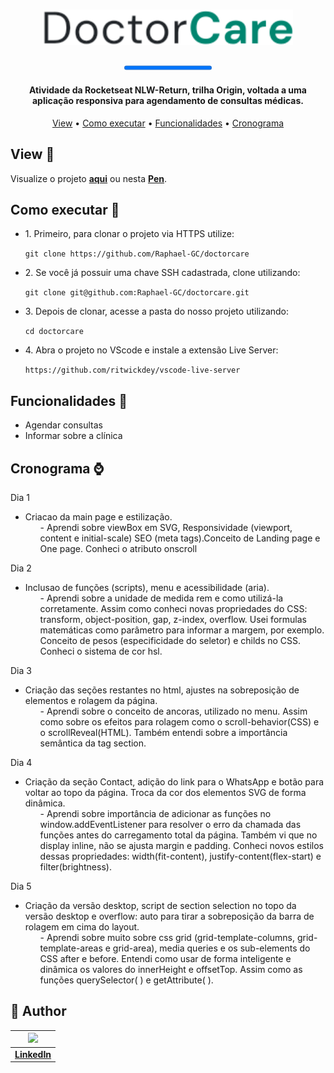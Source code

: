 <h1 align="center">
  <img 
  alt="DoctorCare Logo" 
  title="DoctorCare Logo" 
  src="./assets/Logo.svg" 
  width="400px" />
</h1>

<h4 align="center"><progress alt="Projeto 100% concluído" value="100" max="100"></progress></h4>

<h4 align="center">Atividade da Rocketseat NLW-Return, trilha Origin, voltada a uma aplicação responsiva para agendamento de consultas médicas.</h4>

<p align="center">
  <a href="#view-">View</a> •
  <a href="#como-executar-">Como executar</a> •
  <a href="#funcionalidades-">Funcionalidades</a> •
  <a href="#cronograma-">Cronograma</a>
</p>

## View 👀
Visualize o projeto <a href="https://raphael-gc.github.io/doctorcare/" target="_blank">**aqui**</a> ou nesta <a href="https://codepen.io/Raphael-GC/full/zYrGMBq" target="_blank">**Pen**</a>. 

## Como executar 🚀 
<ul>
  <li> 1. Primeiro, para clonar o projeto via HTTPS utilize: </li>

`git clone https://github.com/Raphael-GC/doctorcare`

  <li> 2. Se você já possuir uma chave SSH cadastrada, clone utilizando: </li>

`git clone git@github.com:Raphael-GC/doctorcare.git`

  <li> 3. Depois de clonar, acesse a pasta do nosso projeto utilizando: </li>

`cd doctorcare`

<li> 4. Abra o projeto no VScode e instale a extensão Live Server: </li>

`https://github.com/ritwickdey/vscode-live-server`
</ul>

## Funcionalidades 💬
<ul>
  <li>Agendar consultas</li>
  <li>Informar sobre a clínica</li>
</ul>

## Cronograma ⌚
Dia 1 
- Criacao da main page e estilização.
  <ol> - Aprendi sobre viewBox em SVG, Responsividade (viewport, content e initial-scale) SEO (meta tags).Conceito de Landing page e One page. Conheci o atributo onscroll

Dia 2
- Inclusao de funções (scripts), menu e acessibilidade (aria).
   <ol> - Aprendi sobre a unidade de medida rem e como utilizá-la corretamente. Assim como conheci novas propriedades do CSS: transform, object-position, gap, z-index, overflow. Usei formulas matemáticas como parâmetro para informar a margem, por exemplo. Conceito de pesos (especificidade do seletor) e childs no CSS. Conheci o sistema de cor hsl.

Dia 3
- Criação das seções restantes no html, ajustes na sobreposição de elementos e rolagem da página.
   <ol> - Aprendi sobre o conceito de ancoras, utilizado no menu. Assim como sobre os efeitos para rolagem como o scroll-behavior(CSS) e o scrollReveal(HTML). Também entendi sobre a importância semântica da tag section.

Dia 4
- Criação da seção Contact, adição do link para o WhatsApp e botão para voltar ao topo da página. Troca da cor dos elementos SVG de forma dinâmica.
   <ol> - Aprendi sobre importância de adicionar as funções no window.addEventListener para resolver o erro da chamada das funções antes do carregamento total da página. Também vi que no display inline, não se ajusta margin e padding. Conheci novos estilos dessas propriedades: width(fit-content), justify-content(flex-start) e filter(brightness). 

Dia 5
- Criação da versão desktop, script de section selection no topo da versão desktop e overflow: auto para tirar a sobreposição da barra de rolagem em cima do layout.
   <ol> - Aprendi sobre muito sobre css grid (grid-template-columns, grid-template-areas e grid-area), media queries e os sub-elements do CSS after e before. Entendi como usar de forma inteligente e dinâmica os valores do innerHeight e offsetTop. Assim como as funções querySelector( ) e getAttribute( ).


## :pencil: Author

| <img src="https://media-exp1.licdn.com/dms/image/C4E03AQH1g12fHfozyw/profile-displayphoto-shrink_200_200/0/1610981729767?e=1664409600&v=beta&t=_HmXBTl-m5WLyooZno-hQOuuoMwYtmELFpbOqxlnPL4" /> | 
   |:---:|
   | <a href="https://www.linkedin.com/in/raphael-gc/" target="_blank">**LinkedIn**</a> |   

